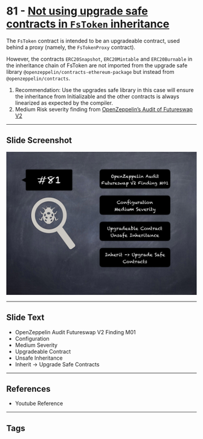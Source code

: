 
# 81 - [Not using upgrade safe contracts in `FsToken` inheritance](./Not%20using%20upgrade%20safe%20contracts%20in%20`FsToken`%20inheritance.md)

The `FsToken` contract is intended to be an upgradeable contract, used behind a proxy (namely, the `FsTokenProxy` contract). 

However, the contracts `ERC20Snapshot`, `ERC20Mintable` and `ERC20Burnable` in the inheritance chain of FsToken are not imported from the upgrade safe library `@openzeppelin/contracts-ethereum-package` but instead from `@openzeppelin/contracts`.

1. Recommendation: Use the upgrades safe library in this case will ensure the inheritance from Initializable and the other contracts is always linearized as expected by the compiler.
2. Medium Risk severity finding from [OpenZeppelin’s Audit of Futureswap V2](https://blog.openzeppelin.com/futureswap-v2-audit/)
___
## Slide Screenshot
![081.png](../../images/7.%20Audit%20Findings%20101/081.png)
___
## Slide Text
- OpenZeppelin Audit Futureswap V2 Finding M01
- Configuration
- Medium Severity
- Upgradeable Contract
- Unsafe Inheritance
- Inherit -> Upgrade Safe Contracts
___
## References
- Youtube Reference
___
## Tags
